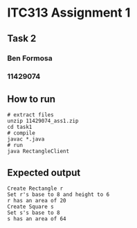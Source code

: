 # ITC313 Assignment 1 #
## Task 2 ##
### Ben Formosa ###
### 11429074 ###

## How to run ##
    # extract files
    unzip 11429074_ass1.zip
    cd task1
    # compile
    javac *.java
    # run
    java RectangleClient

## Expected output ##
    Create Rectangle r
    Set r's base to 8 and height to 6
    r has an area of 20
    Create Square s
    Set s's base to 8
    s has an area of 64
